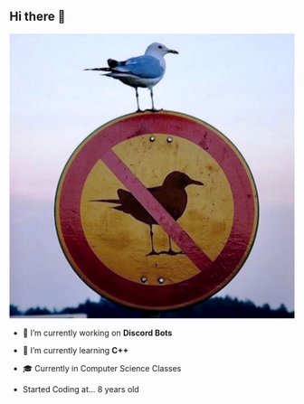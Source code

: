 ## Hi there 👋

![My Profile Picture](https://raw.githubusercontent.com/Chally11/Chally11/main/pfp)

- 🔭 I’m currently working on **Discord Bots**
- 🌱 I’m currently learning **C++**
- 🎓 Currently in Computer Science Classes

- Started Coding at... 8 years old
